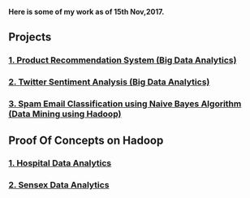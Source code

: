 **Here is some of my work as of 15th Nov,2017.**
## Projects
### [**1. Product Recommendation System** (Big Data Analytics)](https://github.com/Team-HSP/Recommendation-System-Hadoop)
### [**2. Twitter Sentiment Analysis** (Big Data Analytics)](https://github.com/Two-Students/Twitter-Analysis-Demonetization)
### [**3. Spam Email Classification using Naive Bayes Algorithm** (Data Mining using Hadoop)](https://github.com/shiva2096/Text-Classification-Hadoop-MachineLearning)

## Proof Of Concepts on Hadoop
### [1. Hospital Data Analytics](https://github.com/shiva2096/HealthCare-Proof-of-Concept-Hadoop)
### [2. Sensex Data Analytics](https://github.com/shiva2096/Sensex-Proof-of-Concept-Hadoop)


